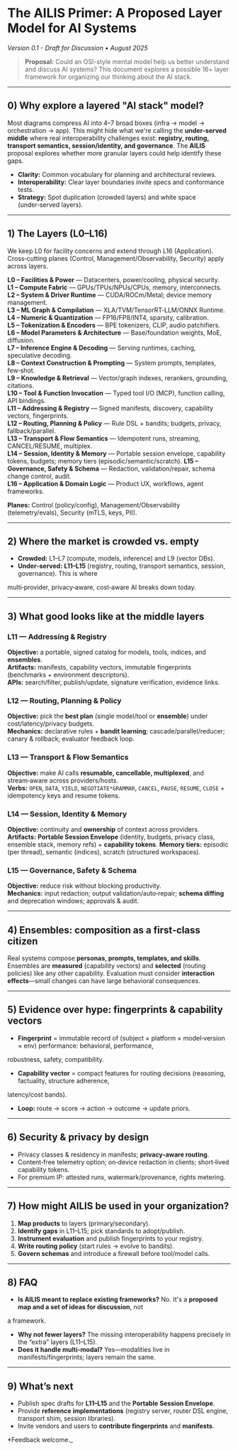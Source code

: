 # The AILIS Primer: A Proposed Layer Model for AI Systems

*Version 0.1 - Draft for Discussion • August 2025*

> **Proposal:** Could an OSI-style mental model help us better understand and discuss AI systems? This document explores
a possible 16+ layer framework for organizing our thinking about the AI stack.

---

## 0) Why explore a layered "AI stack" model?

Most diagrams compress AI into 4–7 broad boxes (infra → model → orchestration → app). This might hide what we're calling
the **under-served middle** where real interoperability challenges exist: **registry, routing, transport semantics,
session/identity, and governance**. The **AILIS** proposal explores whether more granular layers could help identify
these gaps.

- **Clarity:** Common vocabulary for planning and architectural reviews.
- **Interoperability:** Clear layer boundaries invite specs and conformance tests.
- **Strategy:** Spot duplication (crowded layers) and white space (under‑served layers).


---

## 1) The Layers (L0–L16)

We keep L0 for facility concerns and extend through L16 (Application). Cross‑cutting planes (Control,
Management/Observability, Security) apply across layers.

**L0 – Facilities & Power** — Datacenters, power/cooling, physical security.  
**L1 – Compute Fabric** — GPUs/TPUs/NPUs/CPUs, memory, interconnects.  
**L2 – System & Driver Runtime** — CUDA/ROCm/Metal; device memory management.  
**L3 – ML Graph & Compilation** — XLA/TVM/TensorRT‑LLM/ONNX Runtime.  
**L4 – Numeric & Quantization** — FP16/FP8/INT4, sparsity, calibration.  
**L5 – Tokenization & Encoders** — BPE tokenizers, CLIP, audio patchifiers.  
**L6 – Model Parameters & Architecture** — Base/foundation weights, MoE, diffusion.  
**L7 – Inference Engine & Decoding** — Serving runtimes, caching, speculative decoding.  
**L8 – Context Construction & Prompting** — System prompts, templates, few‑shot.  
**L9 – Knowledge & Retrieval** — Vector/graph indexes, rerankers, grounding, citations.  
**L10 – Tool & Function Invocation** — Typed tool I/O (MCP), function calling, API bindings.  
**L11 – Addressing & Registry** — Signed manifests, discovery, capability vectors, fingerprints.  
**L12 – Routing, Planning & Policy** — Rule DSL + bandits; budgets, privacy, fallback/parallel.  
**L13 – Transport & Flow Semantics** — Idempotent runs, streaming, CANCEL/RESUME, multiplex.  
**L14 – Session, Identity & Memory** — Portable session envelope, capability tokens, budgets; memory tiers
(episodic/semantic/scratch).
**L15 – Governance, Safety & Schema** — Redaction, validation/repair, schema change control, audit.  
**L16 – Application & Domain Logic** — Product UX, workflows, agent frameworks.

**Planes:** Control (policy/config), Management/Observability (telemetry/evals), Security (mTLS, keys, PII).

---

## 2) Where the market is crowded vs. empty

- **Crowded:** L1–L7 (compute, models, inference) and L9 (vector DBs).  
- **Under‑served:** **L11–L15** (registry, routing, transport semantics, session, governance). This is where

multi‑provider, privacy‑aware, cost‑aware AI breaks down today.

---

## 3) What good looks like at the middle layers

### L11 — Addressing & Registry

**Objective:** a portable, signed catalog for models, tools, indices, and **ensembles**.  
**Artifacts:** manifests, capability vectors, immutable fingerprints (benchmarks + environment descriptors).  
**APIs:** search/filter, publish/update, signature verification, evidence links.

### L12 — Routing, Planning & Policy

**Objective:** pick the **best plan** (single model/tool or **ensemble**) under cost/latency/privacy budgets.  
**Mechanics:** declarative rules + **bandit learning**; cascade/parallel/reducer; canary & rollback; evaluator feedback
loop.

### L13 — Transport & Flow Semantics

**Objective:** make AI calls **resumable, cancellable, multiplexed**, and stream‑aware across providers/hosts.  
**Verbs:** `OPEN`, `DATA`, `YIELD`, `NEGOTIATE*GRAMMAR`, `CANCEL`, `PAUSE`, `RESUME`, `CLOSE` + idempotency keys and
resume tokens.

### L14 — Session, Identity & Memory

**Objective:** continuity and **ownership** of context across providers.  
**Artifacts:** **Portable Session Envelope** (identity, budgets, privacy class, ensemble stack, memory refs) +
**capability tokens**.
**Memory tiers:** episodic (per thread), semantic (indices), scratch (structured workspaces).

### L15 — Governance, Safety & Schema

**Objective:** reduce risk without blocking productivity.  
**Mechanics:** input redaction; output validation/auto‑repair; **schema diffing** and deprecation windows; approvals &
audit.

---

## 4) Ensembles: composition as a first‑class citizen

Real systems compose **personas, prompts, templates, and skills**. Ensembles are **measured** (capability vectors) and
**selected** (routing policies) like any other capability. Evaluation must consider **interaction effects**—small
changes can have large behavioral consequences.

---

## 5) Evidence over hype: fingerprints & capability vectors

- **Fingerprint** = immutable record of (subject × platform × model‑version × env) performance: behavioral, performance,

robustness, safety, compatibility.

- **Capability vector** = compact features for routing decisions (reasoning, factuality, structure adherence,

latency/cost bands).

- **Loop:** route → score → action → outcome → update priors.


---

## 6) Security & privacy by design

- Privacy classes & residency in manifests; **privacy‑aware routing**.  
- Content‑free telemetry option; on‑device redaction in clients; short‑lived capability tokens.  
- For premium IP: attested runs, watermark/provenance, rights metering.


---

## 7) How might AILIS be used in your organization?

1. **Map products** to layers (primary/secondary).  
2. **Identify gaps** in L11–L15; pick standards to adopt/publish.  
3. **Instrument evaluation** and publish fingerprints to your registry.  
4. **Write routing policy** (start rules → evolve to bandits).  
5. **Govern schemas** and introduce a firewall before tool/model calls.


---

## 8) FAQ

- **Is AILIS meant to replace existing frameworks?** No. It's a **proposed map and a set of ideas for discussion**, not

a framework.

- **Why not fewer layers?** The missing interoperability happens precisely in the “extra” layers (L11–L15).  
- **Does it handle multi‑modal?** Yes—modalities live in manifests/fingerprints; layers remain the same.


---

## 9) What’s next

- Publish spec drafts for **L11–L15** and the **Portable Session Envelope**.  
- Provide **reference implementations** (registry server, router DSL engine, transport shim, session libraries).  
- Invite vendors and users to **contribute fingerprints** and **manifests**.


*Feedback welcome._

